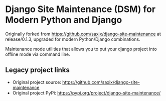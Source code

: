 Django Site Maintenance (DSM) for Modern Python and Django
=============================
Originally forked from https://github.com/saxix/django-site-maintenance at release/0.1.3, upgraded for modern Python/Django combinations.

Maintenance mode utilities that allows you to put your django project into offline mode via command line.

Legacy project links
-----

   * Original project source: https://github.com/saxix/django-site-maintenance
   * Original project PyPi: https://pypi.org/project/django-site-maintenance/

